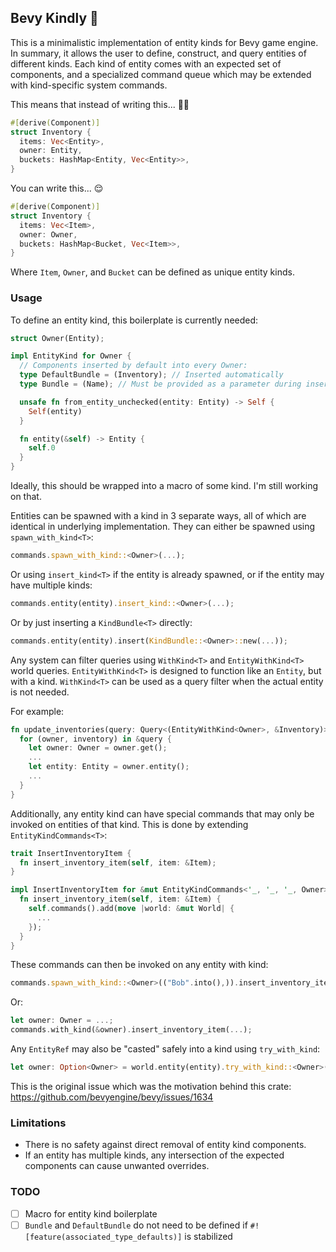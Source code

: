 ## Bevy Kindly 💖

This is a minimalistic implementation of entity kinds for Bevy game engine. In summary, it allows the user to define, construct, and query entities of different kinds. Each kind of entity comes with an expected set of components, and a specialized command queue which may be extended with kind-specific system commands.

This means that instead of writing this... 😵‍💫
```rust
#[derive(Component)]
struct Inventory {
  items: Vec<Entity>,
  owner: Entity,
  buckets: HashMap<Entity, Vec<Entity>>,
}
```

You can write this... 😌
```rust
#[derive(Component)]
struct Inventory {
  items: Vec<Item>,
  owner: Owner,
  buckets: HashMap<Bucket, Vec<Item>>,
}
```

Where `Item`, `Owner`, and `Bucket` can be defined as unique entity kinds.

### Usage

To define an entity kind, this boilerplate is currently needed:
```rust
struct Owner(Entity);

impl EntityKind for Owner {
  // Components inserted by default into every Owner:
  type DefaultBundle = (Inventory); // Inserted automatically
  type Bundle = (Name); // Must be provided as a parameter during insertion

  unsafe fn from_entity_unchecked(entity: Entity) -> Self {
    Self(entity)
  }

  fn entity(&self) -> Entity {
    self.0
  }
}
```
Ideally, this should be wrapped into a macro of some kind. I'm still working on that.

Entities can be spawned with a kind in 3 separate ways, all of which are identical in underlying implementation.
They can either be spawned using `spawn_with_kind<T>`:
```rust
commands.spawn_with_kind::<Owner>(...);
```
Or using `insert_kind<T>` if the entity is already spawned, or if the entity may have multiple kinds:
```rust
commands.entity(entity).insert_kind::<Owner>(...);
```
Or by just inserting a `KindBundle<T>` directly:
```rust
commands.entity(entity).insert(KindBundle::<Owner>::new(...));
```

Any system can filter queries using `WithKind<T>` and `EntityWithKind<T>` world queries.
`EntityWithKind<T>` is designed to function like an `Entity`, but with a kind.
`WithKind<T>` can be used as a query filter when the actual entity is not needed.

For example:
```rust
fn update_inventories(query: Query<(EntityWithKind<Owner>, &Inventory)>) {
  for (owner, inventory) in &query {
    let owner: Owner = owner.get();
    ...
    let entity: Entity = owner.entity();
    ...
  }
}
```

Additionally, any entity kind can have special commands that may only be invoked on entities of that kind.
This is done by extending `EntityKindCommands<T>`:

```rust
trait InsertInventoryItem {
  fn insert_inventory_item(self, item: &Item);
}

impl InsertInventoryItem for &mut EntityKindCommands<'_, '_, '_, Owner> {
  fn insert_inventory_item(self, item: &Item) {
    self.commands().add(move |world: &mut World| {
      ...
    });
  }
}
```

These commands can then be invoked on any entity with kind:
```rust
commands.spawn_with_kind::<Owner>(("Bob".into(),)).insert_inventory_item(...);
```
Or:
```rust
let owner: Owner = ...;
commands.with_kind(&owner).insert_inventory_item(...);
```

Any `EntityRef` may also be "casted" safely into a kind using `try_with_kind`:
```rust
let owner: Option<Owner> = world.entity(entity).try_with_kind::<Owner>();
```

This is the original issue which was the motivation behind this crate:
https://github.com/bevyengine/bevy/issues/1634

### Limitations

- There is no safety against direct removal of entity kind components.
- If an entity has multiple kinds, any intersection of the expected components can cause unwanted overrides.

### TODO

- [ ] Macro for entity kind boilerplate
- [ ] `Bundle` and `DefaultBundle` do not need to be defined if `#![feature(associated_type_defaults)]` is stabilized
